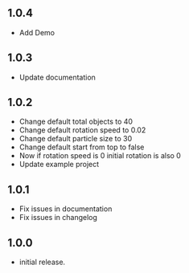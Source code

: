 ## 1.0.4

*  Add Demo

## 1.0.3

*  Update documentation

## 1.0.2

*  Change default total objects to 40
*  Change default rotation speed to 0.02
*  Change default particle size to 30
*  Change default start from top to false
*  Now if rotation speed is 0 initial rotation is also 0
*  Update example project

## 1.0.1

*  Fix issues in documentation
*  Fix issues in changelog

## 1.0.0

*  initial release.
